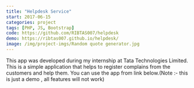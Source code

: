 ```yaml
---
title: "Helpdesk Service"
start: 2017-06-15
categories: project
tags: [PHP, JS, Bootstrap]
code: https://github.com/RIBTAS007/helpdesk
demo: https://ribtas007.github.io/helpdesk/
image: /img/project-imgs/Random quote generator.jpg
---
```



This app was developed during my internship at Tata Technologies Limited.
This is a simple application that helps to register complains from the customers and help them.
You can use the app from link below.(Note :- this is just a demo , all features will not work)
